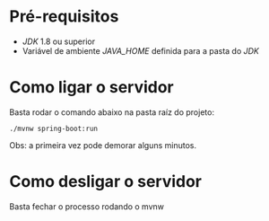 # Pré-requisitos
- *JDK* 1.8 ou superior
- Variável de ambiente *JAVA_HOME* definida para a pasta do *JDK*

# Como ligar o servidor

Basta rodar o comando abaixo na pasta raíz do projeto:

```
./mvnw spring-boot:run
```

Obs: a primeira vez pode demorar alguns minutos.

# Como desligar o servidor

Basta fechar o processo rodando o mvnw